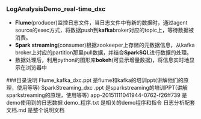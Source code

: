 ### LogAnalysisDemo_real-time_dxc
- **Flume**(producer)监控日志文件，当日志文件中有新的数据时，通过agent source的exec方式，将数据push到**kafka**broker对应的topic上，等待数据被消费。
- **Spark streaming**(consumer)根据zookeeper上存储的元数据信息，从kafka broker上对应的partition那里pull数据，并结合**SparkSQL**进行数据的处理。
- 数据处理后，利用python的图形库**bokeh**(可显示增量数据)，将信息实时地显示在浏览器中


###目录说明
    Flume_kafka_dxc.ppt                是flume和kafka的培训ppt(讲解他们的原理，使用等等)
    SparkStreaming_dxc .ppt            是sparkstreaming的培训PPT(讲解sparkstreaming的原理，使用等等)
    app-20151111041944-0762-f26ff739   是demo使用到的日志数据
    demo_程序.txt                		 是相关的demo程序和指令
    日志分析配套文档.md                 是整个说明文档
